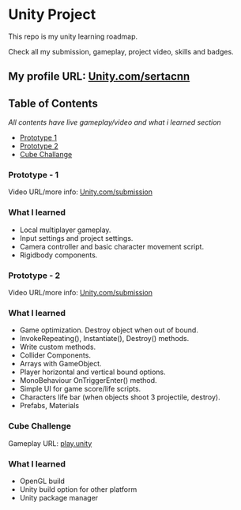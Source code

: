 # Unity Project

This repo is my unity learning roadmap.

Check all my submission, gameplay, project video, skills and badges.

## My profile URL: [Unity.com/sertacnn](https://learn.unity.com/u/sertacnn/?tab=profile)

## Table of Contents

_All contents have live gameplay/video and what i learned section_

- [Prototype 1](#prototype---1)
- [Prototype 2](#prototype---2)
- [Cube Challange](#cube-challenge)

### Prototype - 1

Video URL/more info: [Unity.com/submission](https://learn.unity.com/submission/650357ededbc2a49f3e53e14)

### What I learned

- Local multiplayer gameplay.
- Input settings and project settings.
- Camera controller and basic character movement script.
- Rigidbody components.

### Prototype - 2

Video URL/more info: [Unity.com/submission](https://learn.unity.com/submission/6539befbedbc2a15676910dc)

### What I learned

- Game optimization. Destroy object when out of bound.
- InvokeRepeating(), Instantiate(), Destroy() methods.
- Write custom methods.
- Collider Components.
- Arrays with GameObject.
- Player horizontal and vertical bound options.
- MonoBehaviour OnTriggerEnter() method.
- Simple UI for game score/life scripts.
- Characters life bar (when objects shoot 3 projectile, destroy).
- Prefabs, Materials

### Cube Challenge

Gameplay URL: [play.unity](https://play.unity.com/mg/other/build-w8j)

### What I learned

- OpenGL build
- Unity build option for other platform
- Unity package manager
